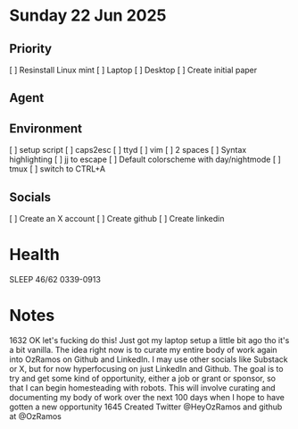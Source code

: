# Sunday 22 Jun 2025
## Priority
[ ] Resinstall Linux mint
    [ ] Laptop
    [ ] Desktop
[ ] Create initial paper
## Agent

## Environment
[ ] setup script
[ ] caps2esc
[ ] ttyd
[ ] vim
    [ ] 2 spaces
    [ ] Syntax highlighting
    [ ] jj to escape
    [ ] Default colorscheme with day/nightmode
[ ] tmux
    [ ] switch to CTRL+A
## Socials
[ ] Create an X account
[ ] Create github
[ ] Create linkedin

# Health
SLEEP 46/62 0339-0913

# Notes
1632 OK let's fucking do this! Just got my laptop setup a little bit ago tho it's a bit vanilla. The idea right now is to curate my entire body of work again into OzRamos on Github and LinkedIn. I may use other socials like Substack or X, but for now hyperfocusing on just LinkedIn and Github. The goal is to try and get some kind of opportunity, either a job or grant or sponsor, so that I can begin homesteading with robots. This will involve curating and documenting my body of work over the next 100 days when I hope to have gotten a new opportunity
1645 Created Twitter @HeyOzRamos and github at @OzRamos
